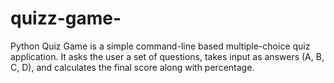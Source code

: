 # quizz-game-
Python Quiz Game is a simple command-line based multiple-choice quiz application. It asks the user a set of questions, takes input as answers (A, B, C, D), and calculates the final score along with percentage.
